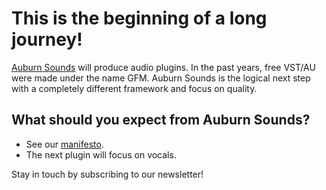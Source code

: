 # This is the beginning of a long journey!

[Auburn Sounds](http://www.auburnsounds.com) will produce audio plugins. In the past years, free VST/AU were made under the name GFM. Auburn Sounds is the logical next step with a completely different framework and focus on quality.


## What should you expect from Auburn Sounds?
- See our [manifesto](../index.html).
- The next plugin will focus on vocals.

Stay in touch by subscribing to our newsletter!

